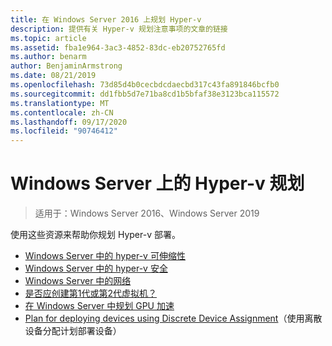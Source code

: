 ```yaml
---
title: 在 Windows Server 2016 上规划 Hyper-v
description: 提供有关 Hyper-v 规划注意事项的文章的链接
ms.topic: article
ms.assetid: fba1e964-3ac3-4852-83dc-eb20752765fd
ms.author: benarm
author: BenjaminArmstrong
ms.date: 08/21/2019
ms.openlocfilehash: 73d85d4b0cecbdcdaecbd317c43fa891846bcfb0
ms.sourcegitcommit: dd1fbb5d7e71ba8cd1b5bfaf38e3123bca115572
ms.translationtype: MT
ms.contentlocale: zh-CN
ms.lasthandoff: 09/17/2020
ms.locfileid: "90746412"
---
```

# <a name="plan-for-hyper-v-on-windows-server"></a>Windows Server 上的 Hyper-v 规划

>适用于：Windows Server 2016、Windows Server 2019

使用这些资源来帮助你规划 Hyper-v 部署。

- [Windows Server 中的 hyper-v 可伸缩性](plan-hyper-v-scalability-in-windows-server.md)
- [Windows Server 中的 hyper-v 安全](plan-hyper-v-security-in-windows-server.md)
- [Windows Server 中的网络](plan-hyper-v-networking-in-windows-server.md)
- [是否应创建第1代或第2代虚拟机？](Should-I-create-a-generation-1-or-2-virtual-machine-in-Hyper-V.md)
- [在 Windows Server 中规划 GPU 加速](plan-for-gpu-acceleration-in-windows-server.md)
- [Plan for deploying devices using Discrete Device Assignment](plan-for-deploying-devices-using-discrete-device-assignment.md)（使用离散设备分配计划部署设备）
